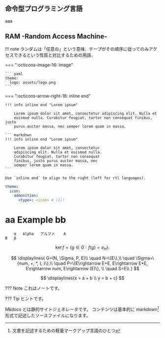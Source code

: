 
## 命令型プログラミング言語
aaa

## RAM -Random Access Machine-

!!! note
    ランダムは「任意の」という意味．テープがその順序に従ってのみアクセスできるという性質と対比するための用語．







=== ":octicons-image-16: Image"

    ``` yaml
    theme:
      logo: assets/logo.png
    ```

=== ":octicons-arrow-right-16: inline end"

    !!! info inline end "Lorem ipsum"

        Lorem ipsum dolor sit amet, consectetur adipiscing elit. Nulla et
        euismod nulla. Curabitur feugiat, tortor non consequat finibus, justo
        purus auctor massa, nec semper lorem quam in massa.

    ``` markdown
    !!! info inline end "Lorem ipsum"

        Lorem ipsum dolor sit amet, consectetur
        adipiscing elit. Nulla et euismod nulla.
        Curabitur feugiat, tortor non consequat
        finibus, justo purus auctor massa, nec
        semper lorem quam in massa.
    ```

    Use `inline end` to align to the right (left for rtl languages).

``` yaml
theme:
  icon:
    admonition:
      <type>: <icon> # (1)!
```

<!-- md:version 8.3.0 -->
<!-- md:feature -->

# aa <span class="md-tag">Example</span> bb

```
	α	Alpha	アルファ	A
Β	β
```

$$
\operatorname{ker} f=\{g\in G:f(g)=e_{H}\}{\mbox{.}}
$$

$$
\displaylines{
G=(N, \Sigma, P, E)\\
\quad N=\{E\},\\
\quad \Sigma=\{num, +, *, (, )\},\\
\quad P=\{E\rightarrow E+E, E\rightarrow E*E, E\rightarrow num, E\rightarrow (E)\}, \\
\quad S=E\\
}
$$

$$
\displaylines{x = a + b \\ y = b + c}
$$

??? Note
    これはノートです。

??? Tip
    ヒントです。
    
Mkdocs とは静的サイトジェネレータです。
コンテンツは基本的に markdown[^1] 形式で記述したソースファイルになります。

[^1]: 文書を記述するための軽量マークアップ言語のひとつ
